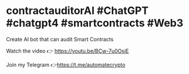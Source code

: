# contractauditorAI #ChatGPT #chatgpt4 #smartcontracts #Web3

Create AI bot that can audit Smart Contracts

Watch the video 👉 https://youtu.be/BCw-7u0OsjE

Join my Telegram 👉https://t.me/automatecrypto
